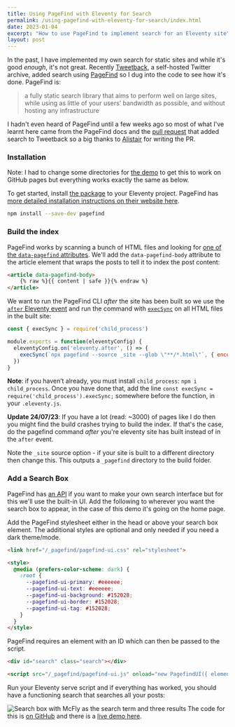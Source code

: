 ```yaml
---
title: Using PageFind with Eleventy for Search
permalink: /using-pagefind-with-eleventy-for-search/index.html
date: 2023-01-04
excerpt: "How to use PageFind to implement search for an Eleventy site"
layout: post
---
```


In the past, I have implemented my own search for static sites and while it's good _enough_, it's not great. Recently [Tweetback](https://github.com/tweetback/tweetback), a self-hosted Twitter archive, added search using [PageFind](https://pagefind.app) so I dug into the code to see how it's done. PageFind is:

> a fully static search library that aims to perform well on large sites, while using as little of your users’ bandwidth as possible, and without hosting any infrastructure

I hadn't even heard of PageFind until a few weeks ago so most of what I've learnt here came from the PageFind docs and the [pull request](https://github.com/tweetback/tweetback/pull/27) that added search to Tweetback so a big thanks to [Alistair](https://alistairshepherd.uk) for writing the PR.

### Installation

Note: I had to change some directories for [the demo](https://github.com/rknightuk/eleventy-pagefind-demo/) to get this to work on GitHub pages but everything works exactly the same as below.

To get started, install [the package](https://www.npmjs.com/package/pagefind) to your Eleventy project. PageFind has [more detailed installation instructions on their website here](https://pagefind.app/docs/installation/).

```bash
npm install --save-dev pagefind
```

### Build the index

PageFind works by scanning a bunch of HTML files and looking for [one of the `data-pagefind` attributes](https://pagefind.app/docs/indexing/).  We'll add the `data-pagefind-body` attribute to the article element that wraps the posts to tell it to index the post content:

```html
<article data-pagefind-body>
    {% raw %}{{ content | safe }}{% endraw %}
</article>
```

We want to run the PageFind CLI _after_ the site has been built so we use the [`after` Eleventy event](https://www.11ty.dev/docs/events/#eleventy.after) and run the command with [`execSync`](https://nodejs.org/api/child_process.html#child_processexecsynccommand-options) on all HTML files in the built site:

```js
const { execSync } = require('child_process')

module.exports = function(eleventyConfig) {
  eleventyConfig.on('eleventy.after', () => {
    execSync(`npx pagefind --source _site --glob \"**/*.html\"`, { encoding: 'utf-8' })
  })
}
```

**Note**: if you haven’t already, you must install `child_process`: `npm i child_process`. Once you have done that, add the line `const execSync = require('child_process').execSync;` somewhere before the function, in your `.eleventy.js`.

**Update 24/07/23**: If you have a lot (read: ~3000) of pages like I do then you might find the build crashes trying to build the index. If that's the case, do the pagefind command _after_ you're eleventy site has built instead of in the `after` event.

Note the `_site` source option - if your site is built to a different directory then change this. This outputs a `_pagefind` directory to the build folder.

### Add a Search Box

PageFind has [an API](https://pagefind.app/docs/api/) if you want to make your own search interface but for this we'll use the built-in UI. Add the following to wherever you want the search box to appear, in the case of this demo it's going on the home page.

Add the PageFind stylesheet either in the head or above your search box element. The additional styles are optional and only needed if you need a dark theme/mode.

```html
<link href="/_pagefind/pagefind-ui.css" rel="stylesheet">

<style>
  @media (prefers-color-scheme: dark) {
    :root {
      --pagefind-ui-primary: #eeeeee;
      --pagefind-ui-text: #eeeeee;
      --pagefind-ui-background: #152028;
      --pagefind-ui-border: #152028;
      --pagefind-ui-tag: #152028;
    }
  }
</style>
```

PageFind requires an element with an ID which can then be passed to the script.

```html
<div id="search" class="search"></div>

<script src="/_pagefind/pagefind-ui.js" onload="new PagefindUI({ element: '#search', showImages: false });"></script>
```

Run your Eleventy serve script and if everything has worked, you should have a functioning search that searches all your posts:

![Search box with McFly as the search term and three results](https://rknightuk.s3.amazonaws.com/site/pagefind-eleventy.png)
The code for this is [on GitHub](https://github.com/rknightuk/eleventy-pagefind-demo) and there is a [live demo here](https://rknightuk.github.io/eleventy-pagefind-demo).
